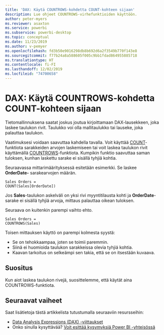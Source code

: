 ```yaml
---
title: 'DAX: Käytä COUNTROWS-kohdetta COUNT-kohteen sijaan'
description: Lue ohjeet COUNTROWS-virhefunktioiden käyttöön.
author: peter-myers
ms.reviewer: asaxton
ms.service: powerbi
ms.subservice: powerbi-desktop
ms.topic: conceptual
ms.date: 11/23/2019
ms.author: v-pemyer
ms.openlocfilehash: fd3b50e9016298db8b692d6a2f3549b770f143e8
ms.sourcegitcommit: f77b24a8a588605f005c9bb1fdad864955885718
ms.translationtype: HT
ms.contentlocale: fi-FI
ms.lasthandoff: 12/02/2019
ms.locfileid: "74700658"
---
```

# <a name="dax-use-countrows-instead-of-count"></a>DAX: Käytä COUNTROWS-kohdetta COUNT-kohteen sijaan

Tietomallinnuksena saatat joskus joutua kirjoittamaan DAX-lausekkeen, joka laskee taulukon rivit. Taulukko voi olla mallitaulukko tai lauseke, joka palauttaa taulukon.

Vaatimuksesi voidaan saavuttaa kahdella tavalla. Voit käyttää [COUNT](/dax/count-function-dax)-funktiota sarakkeiden arvojen laskemiseen tai voit laskea taulukon rivit käyttämällä [COUNTROWS](/dax/countrows-function-dax)-funktiota. Kumpikin funktio saavuttaa saman tuloksen, kunhan laskettu sarake ei sisällä tyhjiä kohtia.

Seuraavassa mittarimäärityksessä esitetään esimerkki. Se laskee **OrderDate-** sarakearvojen määrän.

```dax
Sales Orders =
COUNT(Sales[OrderDate])
```

Jos **Sales**-taulukon askelväli on yksi rivi myyntitilausta kohti ja **OrderDate**-sarake ei sisällä tyhjiä arvoja, mittaus palauttaa oikean tuloksen.

Seuraava on kuitenkin parempi vaihto ehto.

```dax
Sales Orders =
COUNTROWS(Sales)
```

Toisen mittauksen käyttö on parempi kolmesta syystä:

- Se on tehokkaampaa, joten se toimii paremmin.
- Siinä ei huomioida taulukon sarakkeissa olevia tyhjiä kohtia.
- Kaavan tarkoitus on selkeämpi sen takia, että se on itsestään kuvaava.

## <a name="recommendation"></a>Suositus

Kun aiot laskea taulukon rivejä, suosittelemme, että käytät aina COUNTROWS-funktiota.

## <a name="next-steps"></a>Seuraavat vaiheet

Saat lisätietoja tästä artikkelista tutustumalla seuraaviin resursseihin:

- [Data Analysis Expressions (DAX) -viittaukset](/dax/)
- Onko sinulla kysyttävää? [Voit esittää kysymyksiä Power BI -yhteisössä](https://community.powerbi.com/)
